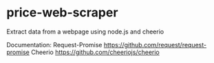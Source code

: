 # price-web-scraper
Extract data from a webpage using node.js and cheerio

Documentation:
Request-Promise https://github.com/request/request-promise
Cheerio https://github.com/cheeriojs/cheerio